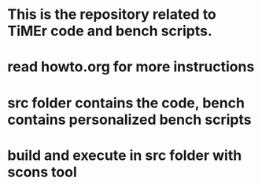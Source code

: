 # This is the repository related to TiMEr code and bench scripts.
# read howto.org for more instructions
# src folder contains the code, bench contains personalized bench scripts
# build and execute in src folder with scons tool
